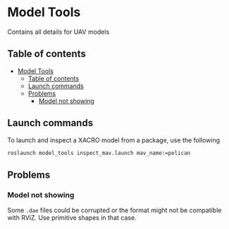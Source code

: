 # Model Tools

Contains all details for UAV models

## Table of contents

- [Model Tools](#model-tools)
    - [Table of contents](#table-of-contents)
    - [Launch commands](#launch-commands)
    - [Problems](#problems)
        - [Model not showing](#model-not-showing)

## Launch commands

To launch and inspect a XACRO model from a package, use the following

```bash
roslaunch model_tools inspect_mav.launch mav_name:=pelican
```

## Problems

### Model not showing

Some `.dae` files could be corrupted or the format might not be compatible with RViZ. Use primitive shapes in that case.
